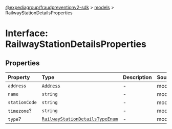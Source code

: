 [@expediagroup/fraudpreventionv2-sdk](../../index.md) > [models](../index.md) > RailwayStationDetailsProperties

# Interface: RailwayStationDetailsProperties

## Properties

| Property | Type | Description | Source |
| :------ | :------ | :------ | :------ |
| `address` | [`Address`](../classes/Address.md) | - | models/RailwayStationDetails.ts:69 |
| `name` | `string` | - | models/RailwayStationDetails.ts:66 |
| `stationCode` | `string` | - | models/RailwayStationDetails.ts:68 |
| `timezone`? | `string` | - | models/RailwayStationDetails.ts:70 |
| `type`? | [`RailwayStationDetailsTypeEnum`](../type-aliases/RailwayStationDetailsTypeEnum.md) | - | models/RailwayStationDetails.ts:67 |
